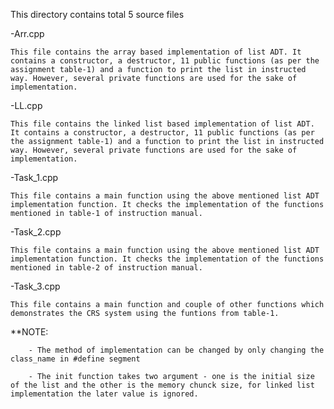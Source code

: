 This directory contains total 5 source files


-Arr.cpp


    This file contains the array based implementation of list ADT. It contains a constructor, a destructor, 11 public functions (as per the assignment table-1) and a function to print the list in instructed way. However, several private functions are used for the sake of implementation.

    
-LL.cpp


    This file contains the linked list based implementation of list ADT. It contains a constructor, a destructor, 11 public functions (as per the assignment table-1) and a function to print the list in instructed way. However, several private functions are used for the sake of implementation.
-Task_1.cpp


    This file contains a main function using the above mentioned list ADT implementation function. It checks the implementation of the functions mentioned in table-1 of instruction manual.
-Task_2.cpp


    This file contains a main function using the above mentioned list ADT implementation function. It checks the implementation of the functions mentioned in table-2 of instruction manual.
-Task_3.cpp


    This file contains a main function and couple of other functions which demonstrates the CRS system using the funtions from table-1.


**NOTE: 

        - The method of implementation can be changed by only changing the class_name in #define segment

        - The init function takes two argument - one is the initial size of the list and the other is the memory chunck size, for linked list implementation the later value is ignored.
